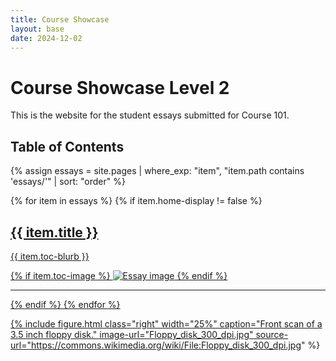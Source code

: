 ```yaml
---
title: Course Showcase
layout: base
date: 2024-12-02
---
```



# Course Showcase Level 2

This is the website for the student essays submitted for Course 101.

## Table of Contents

{% assign essays = site.pages | where_exp: "item", "item.path contains 'essays/'" | sort: "order" %}
<div class="cards">
{% for item in essays %}
  {% if item.home-display != false %}
    <a href="{{ site.baseurl }}{{ item.url }}">
      <div class="row">
        <div class="col-md-8">
          <h2>{{ item.title }}</h2>
          <p>{{ item.toc-blurb }}</p>
        </div>
        {% if item.toc-image %}
          <img class="col-md-4 d-sm-none d-md-block" src="{{ site.baseurl }}/essays/images/{{ item.toc-image }}" alt="Essay image"/>
        {% endif %}
      </div>
      <hr>
  {% endif %}
{% endfor %}
</div>


{% include figure.html 
  class="right" 
  width="25%" 
  caption="Front scan of a 3.5 inch floppy disk." 
  image-url="Floppy_disk_300_dpi.jpg" 
  source-url="https://commons.wikimedia.org/wiki/File:Floppy_disk_300_dpi.jpg"
%}



